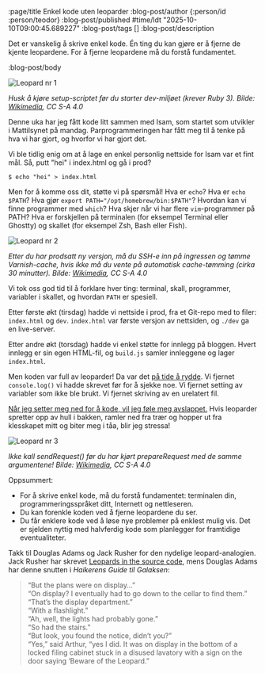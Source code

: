 :page/title Enkel kode uten leoparder
:blog-post/author {:person/id :person/teodor}
:blog-post/published #time/ldt "2025-10-10T09:00:45.689227"
:blog-post/tags []
:blog-post/description

Det er vanskelig å skrive enkel kode.
Én ting du kan gjøre er å fjerne de kjente leopardene.
For å fjerne leopardene må du forstå fundamentet.

:blog-post/body

![Leopard nr 1](/images/leopard1.jpg)

_Husk å kjøre setup-scriptet før du starter dev-miljøet (krever Ruby 3).
Bilde: [Wikimedia](https://en.wikipedia.org/wiki/File:African_leopard_male_(cropped).jpg), CC S-A 4.0_

Denne uka har jeg fått kode litt sammen med Isam, som startet som utvikler i Mattilsynet på mandag.
Parprogrammeringen har fått meg til å tenke på hva vi har gjort, og hvorfor vi har gjort det.

Vi ble tidlig enig om at å lage en enkel personlig nettside for Isam var et fint mål.
Så, putt "hei" i index.html og gå i prod?

```
$ echo "hei" > index.html
```

Men for å komme oss dit, støtte vi på spørsmål!
Hva er `echo`?
Hva er `echo $PATH`?
Hva gjør `export PATH="/opt/homebrew/bin:$PATH"`?
Hvordan kan vi finne programmer med `which`?
Hva skjer når vi har flere `vim`-programmer på PATH?
Hva er forskjellen på terminalen (for eksempel Terminal eller Ghostty) og skallet (for eksempel Zsh, Bash eller Fish).

![Leopard nr 2](/images/leopard2.jpg)

_Etter du har prodsatt ny versjon, må du SSH-e inn på ingressen og tømme Varnish-cache, hvis ikke må du vente på automatisk cache-tømming (cirka 30 minutter).
Bilde: [Wikimedia](https://en.wikipedia.org/wiki/File:Indochinese_leopard.jpg), CC S-A 4.0_

Vi tok oss god tid til å forklare hver ting: terminal, skall, programmer, variabler i skallet, og hvordan `PATH` er spesiell.

Etter første økt (tirsdag) hadde vi nettside i prod, fra et Git-repo med to filer: `index.html` og `dev`.
`index.html` var første versjon av nettsiden, og `./dev` ga en live-server.

Etter andre økt (torsdag) hadde vi enkel støtte for innlegg på bloggen.
Hvert innlegg er sin egen HTML-fil, og `build.js` samler innleggene og lager `index.html`.

Men koden var full av leoparder!
Da var det [på tide å rydde](/refaktorering/).
Vi fjernet `console.log()` vi hadde skrevet før for å sjekke noe.
Vi fjernet setting av variabler som ikke ble brukt.
Vi fjernet skriving av en urelatert fil.

[Når jeg setter meg ned for å kode, vil jeg føle meg avslappet.](https://px16.matt.is/)
Hvis leoparder spretter opp av hull i bakken, ramler ned fra trær og hopper ut fra klesskapet mitt og biter meg i tåa, blir jeg stressa!

![Leopard nr 3](/images/leopard3.jpg)

_Ikke kall sendRequest() før du har kjørt prepareRequest med de samme argumentene!
Bilde: [Wikimedia](https://en.wikipedia.org/wiki/File:Day_47_Leopard_(Panthera_pardus)_male_marking_a_bush_with_urine_..._(53310719953).jpg), CC S-A 4.0_

Oppsummert:

- For å skrive enkel kode, må du forstå fundamentet: terminalen din, programmeringsspråket ditt, Internett og nettleseren.
- Du kan forenkle koden ved å fjerne leopardene du ser.
- Du får enklere kode ved å løse nye problemer på enklest mulig vis.
  Det er sjelden nyttig med halvferdig kode som planlegger for framtidige eventualiteter.

Takk til Douglas Adams og Jack Rusher for den nydelige leopard-analogien.
Jack Rusher har skrevet [Leopards in the source code](https://jackrusher.com/journal/leopards-in-the-source-code.html),
mens Douglas Adams har denne snutten i _Haikerens Guide til Galaksen_:

> “But the plans were on display…”
> <br>“On display? I eventually had to go down to the cellar to find them.”
> <br>“That’s the display department.”
> <br>“With a flashlight.”
> <br>“Ah, well, the lights had probably gone.”
> <br>“So had the stairs.”
> <br>“But look, you found the notice, didn’t you?”
> <br>“Yes,” said Arthur, “yes I did. It was on display in the bottom of a locked filing cabinet stuck in a disused lavatory with a sign on the door saying ‘Beware of the Leopard.” 
